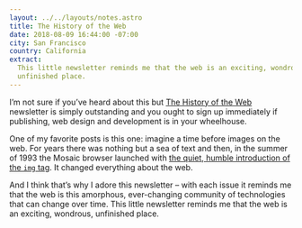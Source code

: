 ```yaml
---
layout: ../../layouts/notes.astro
title: The History of the Web
date: 2018-08-09 16:44:00 -07:00
city: San Francisco
country: California
extract:
  This little newsletter reminds me that the web is an exciting, wondrous,
  unfinished place.
---
```


I’m not sure if you’ve heard about this but [The History of the Web](https://thehistoryoftheweb.com/) newsletter is simply outstanding and you ought to sign up immediately if publishing, web design and development is in your wheelhouse.

One of my favorite posts is this one: imagine a time before images on the web. For years there was nothing but a sea of text and then, in the summer of 1993 the Mosaic browser launched with [the quiet, humble introduction of the `img` tag](https://thehistoryoftheweb.com/the-origin-of-the-img-tag/). It changed everything about the web.

And I think that’s why I adore this newsletter – with each issue it reminds me that the web is this amorphous, ever-changing community of technologies that can change over time. This little newsletter reminds me that the web is an exciting, wondrous, unfinished place.
